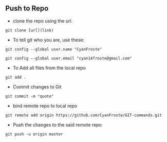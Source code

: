 ## Push to Repo

- clone the repo using the url. 

```
git clone [url](link)   
```

- To tell git who you are, use these:

```
git config --global user.name "CyanFroste"

git config --global user.email "cyan14froste@gmail.com"

```
- To Add all files from the local repo
```
git add .
```
- Commit changes to Git
```
git commit -m "quote"
```
- bind remote repo to local repo
```
git remote add origin https://github.com/CyanFroste/GIT-commands.git
```
- Push the changes to the said remote repo
```
git push -u origin master
```




